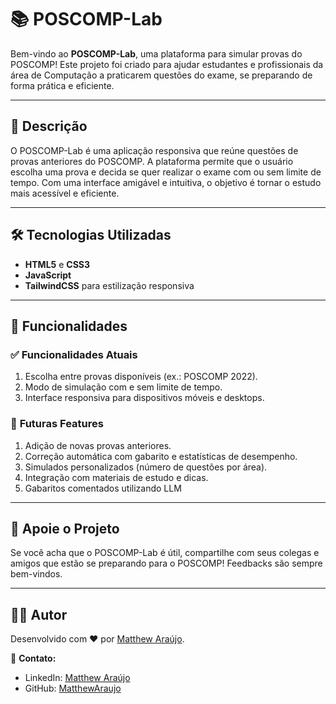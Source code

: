 # 📚 **POSCOMP-Lab**  
Bem-vindo ao **POSCOMP-Lab**, uma plataforma para simular provas do POSCOMP! Este projeto foi criado para ajudar estudantes e profissionais da área de Computação a praticarem questões do exame, se preparando de forma prática e eficiente.  

---

## 🚀 **Descrição**  
O POSCOMP-Lab é uma aplicação responsiva que reúne questões de provas anteriores do POSCOMP. A plataforma permite que o usuário escolha uma prova e decida se quer realizar o exame com ou sem limite de tempo. Com uma interface amigável e intuitiva, o objetivo é tornar o estudo mais acessível e eficiente.

---

## 🛠️ **Tecnologias Utilizadas**  
- **HTML5** e **CSS3**  
- **JavaScript**  
- **TailwindCSS** para estilização responsiva  

---

## 🎯 **Funcionalidades**  
### ✅ **Funcionalidades Atuais**  
1. Escolha entre provas disponíveis (ex.: POSCOMP 2022).  
2. Modo de simulação com e sem limite de tempo.  
3. Interface responsiva para dispositivos móveis e desktops.  

### 🔮 **Futuras Features**  
1. Adição de novas provas anteriores.  
2. Correção automática com gabarito e estatísticas de desempenho.  
3. Simulados personalizados (número de questões por área).  
4. Integração com materiais de estudo e dicas.  
5. Gabaritos comentados utilizando LLM

---

## 🌟 **Apoie o Projeto**  
Se você acha que o POSCOMP-Lab é útil, compartilhe com seus colegas e amigos que estão se preparando para o POSCOMP! Feedbacks são sempre bem-vindos.  

---

## 🧑‍💻 **Autor**  
Desenvolvido com ❤️ por [Matthew Araújo](https://github.com/MatthewAraujo).  

📩 **Contato:**  
- LinkedIn: [Matthew Araújo](https://www.linkedin.com/in/eu-matthewaraujo)  
- GitHub: [MatthewAraujo](https://github.com/MatthewAraujo)  
